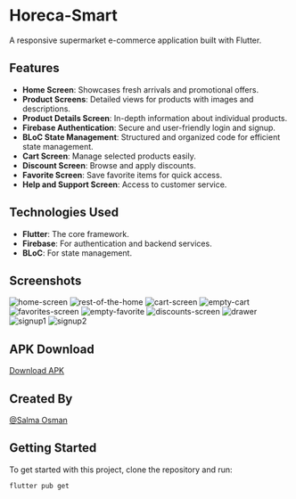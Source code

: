 # Horeca-Smart

A responsive supermarket e-commerce application built with Flutter.

## Features

- **Home Screen**: Showcases fresh arrivals and promotional offers.
- **Product Screens**: Detailed views for products with images and descriptions.
- **Product Details Screen**: In-depth information about individual products.
- **Firebase Authentication**: Secure and user-friendly login and signup.
- **BLoC State Management**: Structured and organized code for efficient state management.
- **Cart Screen**: Manage selected products easily.
- **Discount Screen**: Browse and apply discounts.
- **Favorite Screen**: Save favorite items for quick access.
- **Help and Support Screen**: Access to customer service.

## Technologies Used

- **Flutter**: The core framework.
- **Firebase**: For authentication and backend services.
- **BLoC**: For state management.

## Screenshots

![home-screen](https://github.com/user-attachments/assets/545671ce-e4f8-431a-89a5-52de5bb53edc)
![rest-of-the-home](https://github.com/user-attachments/assets/0a778e98-6680-4b5b-966e-42293d92c333)
![cart-screen](https://github.com/user-attachments/assets/15cfd9c6-cbb9-489e-946f-0cbfed0fd112)
![empty-cart](https://github.com/user-attachments/assets/7d506468-02e8-4e9b-a6ad-61b50ad6a926)
![favorites-screen](https://github.com/user-attachments/assets/7c856a86-28e6-4b8b-bce5-84020d915289)
![empty-favorite](https://github.com/user-attachments/assets/b54b25af-808f-46df-b2c9-3c548048353e)
![discounts-screen](https://github.com/user-attachments/assets/1f70ebb2-8c97-4654-8c4f-7d718258c9b8)
![drawer](https://github.com/user-attachments/assets/cede74d7-b6a1-4ca9-a107-44a1b127a913)
![signup1](https://github.com/user-attachments/assets/c90a9d20-6fc2-4c7a-b03b-5f35f2cfbe53)
![signup2](https://github.com/user-attachments/assets/b3acf6e9-3ff8-4a03-91a3-2d09907df9fa)


## APK Download

[Download APK](https://drive.google.com/drive/folders/1kz4a--TQEOtnQDQKjJFocoVJPDvoisD_?usp=sharing)

## Created By

[@Salma Osman](https://www.linkedin.com/in/salma-osman-6582261a5/)

## Getting Started

To get started with this project, clone the repository and run:

```bash
flutter pub get
